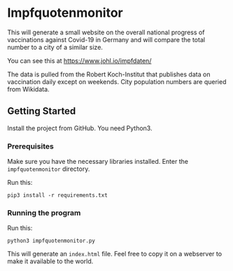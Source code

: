 # Impfquotenmonitor

This will generate a small website on the overall national progress of vaccinations against Covid-19 in Germany and will compare the total number to a city of a similar size.

You can see this at https://www.johl.io/impfdaten/

The data is pulled from the Robert Koch-Institut that publishes data on vaccination daily except on weekends. City population numbers are queried from Wikidata.

## Getting Started

Install the project from GitHub. You need Python3.

### Prerequisites

Make sure you have the necessary libraries installed. Enter the `impfquotenmonitor` directory.

Run this:

```
pip3 install -r requirements.txt
```

### Running the program

Run this:

```
python3 impfquotenmonitor.py
```

This will generate an `index.html` file. Feel free to copy it on a webserver to make it available to the world.
